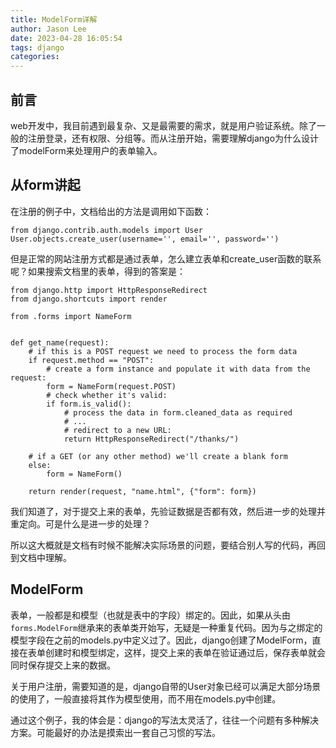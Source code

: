 ```yaml
---
title: ModelForm详解
author: Jason Lee
date: 2023-04-28 16:05:54
tags: django
categories:
---
```


## 前言

web开发中，我目前遇到最复杂、又是最需要的需求，就是用户验证系统。除了一般的注册登录，还有权限、分组等。而从注册开始，需要理解django为什么设计了modelForm来处理用户的表单输入。

## 从form讲起

在注册的例子中，文档给出的方法是调用如下函数：

```
from django.contrib.auth.models import User
User.objects.create_user(username='', email='', password='')
```

但是正常的网站注册方式都是通过表单，怎么建立表单和create_user函数的联系呢？如果搜索文档里的表单，得到的答案是：

```
from django.http import HttpResponseRedirect
from django.shortcuts import render

from .forms import NameForm


def get_name(request):
    # if this is a POST request we need to process the form data
    if request.method == "POST":
        # create a form instance and populate it with data from the request:
        form = NameForm(request.POST)
        # check whether it's valid:
        if form.is_valid():
            # process the data in form.cleaned_data as required
            # ...
            # redirect to a new URL:
            return HttpResponseRedirect("/thanks/")

    # if a GET (or any other method) we'll create a blank form
    else:
        form = NameForm()

    return render(request, "name.html", {"form": form})
```

我们知道了，对于提交上来的表单，先验证数据是否都有效，然后进一步的处理并重定向。可是什么是进一步的处理？

所以这大概就是文档有时候不能解决实际场景的问题，要结合别人写的代码，再回到文档中理解。


## ModelForm

表单，一般都是和模型（也就是表中的字段）绑定的。因此，如果从头由`forms.ModelForm`继承来的表单类开始写，无疑是一种重复代码。因为与之绑定的模型字段在之前的models.py中定义过了。因此，django创建了ModelForm，直接在表单创建时和模型绑定，这样，提交上来的表单在验证通过后，保存表单就会同时保存提交上来的数据。

关于用户注册，需要知道的是，django自带的User对象已经可以满足大部分场景的使用了，一般直接将其作为模型使用，而不用在models.py中创建。

通过这个例子，我的体会是：django的写法太灵活了，往往一个问题有多种解决方案。可能最好的办法是摸索出一套自己习惯的写法。

